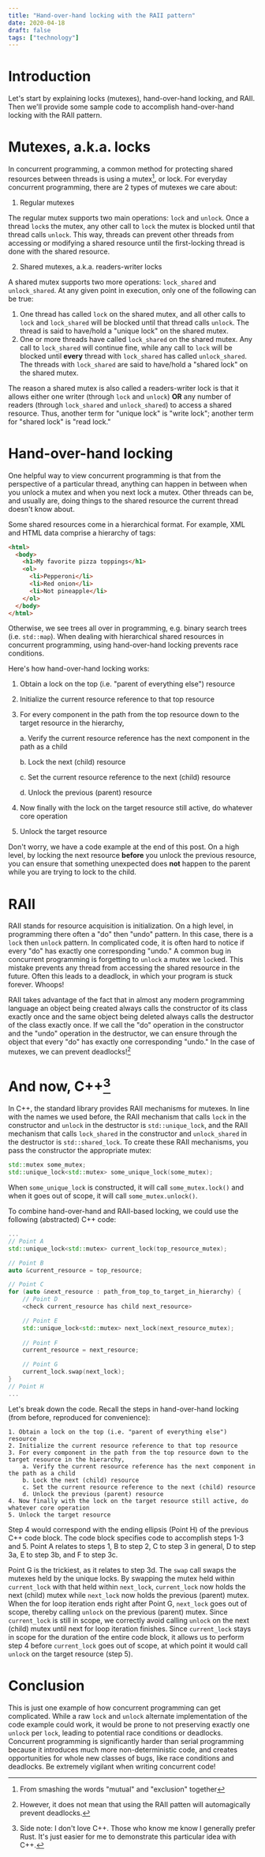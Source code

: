 ```yaml
---
title: "Hand-over-hand locking with the RAII pattern"
date: 2020-04-18
draft: false
tags: ["technology"]
---
```

# Introduction
Let's start by explaining locks (mutexes), hand-over-hand locking, and RAII. Then we'll provide some sample code to accomplish hand-over-hand locking with the RAII pattern.
# Mutexes, a.k.a. locks
In concurrent programming, a common method for protecting shared resources between threads is using a mutex[^1], or lock. For everyday concurrent programming, there are 2 types of mutexes we care about:
[^1]: From smashing the words "mutual" and "exclusion" together
1. Regular mutexes

The regular mutex supports two main operations: `lock` and `unlock`. Once a thread `lock`s the mutex, any other call to `lock` the mutex is blocked until that thread calls `unlock`. This way, threads can prevent other threads from accessing or modifying a shared resource until the first-locking thread is done with the shared resource.

2. Shared mutexes, a.k.a. readers-writer locks

A shared mutex supports two more operations: `lock_shared` and `unlock_shared`. At any given point in execution, only one of the following can be true:
1. One thread has called `lock` on the shared mutex, and all other calls to `lock` and `lock_shared` will be blocked until that thread calls `unlock`. The thread is said to have/hold a "unique lock" on the shared mutex.
2. One or more threads have called `lock_shared` on the shared mutex. Any call to `lock_shared` will continue fine, while any call to `lock` will be blocked until **every** thread with `lock_shared` has called `unlock_shared`. The threads with `lock_shared` are said to have/hold a "shared lock" on the shared mutex.

The reason a shared mutex is also called a readers-writer lock is that it allows either one writer (through `lock` and `unlock`) **OR** any number of readers (through `lock_shared` and `unlock_shared`) to access a shared resource. Thus, another term for "unique lock" is "write lock"; another term for "shared lock" is "read lock."
# Hand-over-hand locking
One helpful way to view concurrent programming is that from the perspective of a particular thread, anything can happen in between when you unlock a mutex and when you next lock a mutex. Other threads can be, and usually are, doing things to the shared resource the current thread doesn't know about.

Some shared resources come in a hierarchical format. For example, XML and HTML data comprise a hierarchy of tags:
```HTML
<html>
  <body>
    <h1>My favorite pizza toppings</h1>
    <ol>
      <li>Pepperoni</li>
      <li>Red onion</li>
      <li>Not pineapple</li>
    </ol>
  </body>
</html>
```
Otherwise, we see trees all over in programming, e.g. binary search trees (i.e. `std::map`). When dealing with hierarchical shared resources in concurrent programming, using hand-over-hand locking prevents race conditions.

Here's how hand-over-hand locking works:
1. Obtain a lock on the top (i.e. "parent of everything else") resource
2. Initialize the current resource reference to that top resource
3. For every component in the path from the top resource down to the target resource in the hierarchy,

    a. Verify the current resource reference has the next component in the path as a child
    
    b. Lock the next (child) resource
    
    c. Set the current resource reference to the next (child) resource

    d. Unlock the previous (parent) resource

4. Now finally with the lock on the target resource still active, do whatever core operation
5. Unlock the target resource

Don't worry, we have a code example at the end of this post. On a high level, by locking the next resource **before** you unlock the previous resource, you can ensure that something unexpected does **not** happen to the parent while you are trying to lock to the child. 
# RAII
RAII stands for resource acquisition is initialization. On a high level, in programming there often a "do" then "undo" pattern. In this case, there is a `lock` then `unlock` pattern. In complicated code, it is often hard to notice if every "do" has exactly one corresponding "undo." A common bug in concurrent programming is forgetting to `unlock` a mutex we `lock`ed. This mistake prevents any thread from accessing the shared resource in the future. Often this leads to a deadlock, in which your program is stuck forever. Whoops!

RAII takes advantage of the fact that in almost any modern programming language an object being created always calls the constructor of its class exactly once and the same object being deleted always calls the destructor of the class exactly once. If we call the "do" operation in the constructor and the "undo" operation in the destructor, we can ensure through the object that every "do" has exactly one corresponding "undo." In the case of mutexes, we can prevent deadlocks\![^2]
[^2]: However, it does not mean that using the RAII patten will automagically prevent deadlocks.

# And now, C++[^3]
[^3]: Side note: I don't love C++. Those who know me know I generally prefer Rust. It's just easier for me to demonstrate this particular idea with C++.

In C++, the standard library provides RAII mechanisms for mutexes. In line with the names we used before, the RAII mechanism that calls `lock` in the constructor and `unlock` in the destructor is `std::unique_lock`, and the RAII mechanism that calls `lock_shared` in the constructor and `unlock_shared` in the destructor is `std::shared_lock`. To create these RAII mechanisms, you pass the constructor the appropriate mutex:
```C++
std::mutex some_mutex;
std::unique_lock<std::mutex> some_unique_lock(some_mutex);
```
When `some_unique_lock` is constructed, it will call `some_mutex.lock()` and when it goes out of scope, it will call `some_mutex.unlock()`.

To combine hand-over-hand and RAII-based locking, we could use the following (abstracted) C++ code:
```C++
...
// Point A
std::unique_lock<std::mutex> current_lock(top_resource_mutex);

// Point B
auto &current_resource = top_resource;

// Point C
for (auto &next_resource : path_from_top_to_target_in_hierarchy) {
    // Point D
    <check current_resource has child next_resource>

    // Point E
    std::unique_lock<std::mutex> next_lock(next_resource_mutex);
    
    // Point F
    current_resource = next_resource;

    // Point G
    current_lock.swap(next_lock);
}
// Point H
...
```
Let's break down the code. Recall the steps in hand-over-hand locking (from before, reproduced for convenience):
```
1. Obtain a lock on the top (i.e. "parent of everything else") resource
2. Initialize the current resource reference to that top resource
3. For every component in the path from the top resource down to the target resource in the hierarchy,
    a. Verify the current resource reference has the next component in the path as a child
    b. Lock the next (child) resource
    c. Set the current resource reference to the next (child) resource
    d. Unlock the previous (parent) resource
4. Now finally with the lock on the target resource still active, do whatever core operation
5. Unlock the target resource
```
Step 4 would correspond with the ending ellipsis (Point H) of the previous C++ code block. The code block specifies code to accomplish steps 1-3 and 5. Point A relates to steps 1, B to step 2, C to step 3 in general, D to step 3a, E to step 3b, and F to step 3c.

Point G is the trickiest, as it relates to step 3d. The `swap` call swaps the mutexes held by the unique locks. By swapping the mutex held within `current_lock` with that held within `next_lock`, `current_lock` now holds the next (child) mutex while `next_lock` now holds the previous (parent) mutex. When the for loop iteration ends right after Point G, `next_lock` goes out of scope, thereby calling `unlock` on the previous (parent) mutex. Since `current_lock` is still in scope, we correctly avoid calling `unlock` on the next (child) mutex until next for loop iteration finishes. Since `current_lock` stays in scope for the duration of the entire code block, it allows us to perform step 4 before `current_lock` goes out of scope, at which point it would call `unlock` on the target resource (step 5).
# Conclusion
This is just one example of how concurrent programming can get complicated. While a raw `lock` and `unlock` alternate implementation of the code example could work, it would be prone to not preserving exactly one `unlock` per `lock`, leading to potential race conditions or deadlocks. Concurrent programming is significantly harder than serial programming because it introduces much more non-deterministic code, and creates opportunities for whole new classes of bugs, like race conditions and deadlocks. Be extremely vigilant when writing concurrent code!
